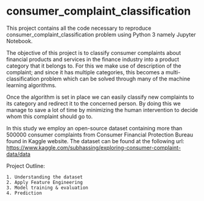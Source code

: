 # consumer_complaint_classification

This project contains all the code necessary to reproduce consumer_complaint_classification problem using Python 3 namely Jupyter Notebook.
 
The objective of this project is to classify consumer complaints about financial products and services in the finance industry into a product category that it belongs to. For this we make use of description of the complaint; and since it has multiple categories, this becomes a multi-classification problem which can be solved through many of the machine learning algorithms.

Once the algorithm is set in place we can easily classify new complaints to its category and redirect it to the concerned person. By doing this we manage to save a lot of time by minimizing the human intervention to decide whom this complaint should go to.

In this study we employ an open-source dataset containing more than 500000 consumer complaints from Consumer Financial Protection Bureau found in Kaggle website. The dataset can be found at the following url: https://www.kaggle.com/subhassing/exploring-consumer-complaint-data/data

Project Outline:
```
1. Understanding the dataset
2. Apply Feature Engineering
3. Model training & evaluation
4. Prediction
```
